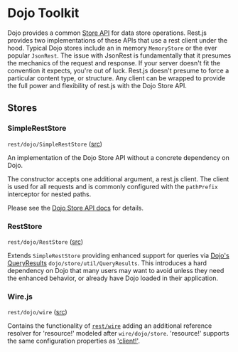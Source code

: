 # Dojo Toolkit

Dojo provides a common [Store API](http://dojotoolkit.org/reference-guide/1.8/dojo/store.html) for data store operations. Rest.js provides two implementations of these APIs that use a rest client under the hood. Typical Dojo stores include an in memory `MemoryStore` or the ever popular `JsonRest`. The issue with JsonRest is fundamentally that it presumes the mechanics of the request and response. If your server doesn't fit the convention it expects, you're out of luck. Rest.js doesn't presume to force a particular content type, or structure.  Any client can be wrapped to provide the full power and flexibility of rest.js with the Dojo Store API.


<a name="dojo-stores"></a>
## Stores


<a name="module-rest/dojo/SimpleRestStore"></a>
### SimpleRestStore

`rest/dojo/SimpleRestStore` ([src](../dojo/SimpleRestStore.js))

An implementation of the Dojo Store API without a concrete dependency on Dojo.

The constructor accepts one additional argument, a rest.js client. The client is used for all requests and is commonly configured with the `pathPrefix` interceptor for nested paths.

Please see the [Dojo Store API docs](http://dojotoolkit.org/reference-guide/1.8/dojo/store.html) for details.


<a name="module-rest/dojo/RestStore"></a>
### RestStore

`rest/dojo/RestStore` ([src](../dojo/RestStore.js))

Extends `SimpleRestStore` providing enhanced support for queries via [Dojo's QueryResults](http://dojotoolkit.org/reference-guide/1.8/dojo/store/util/QueryResults.html#dojo-store-util-queryresults) `dojo/store/util/QueryResults`. This introduces a hard dependency on Dojo that many users may want to avoid unless they need the enhanced behavior, or already have Dojo loaded in their application.


<a name="module-rest/dojo/wire"></a>
### Wire.js

`rest/dojo/wire` ([src](../dojo/wire.js))

Contains the functionality of [`rest/wire`](wire.md) adding an additional reference resolver for 'resource!' modeled after `wire/dojo/store`.  'resource!' supports the same configuration properties as ['client!'](wire.md#wire-client-resolver).
